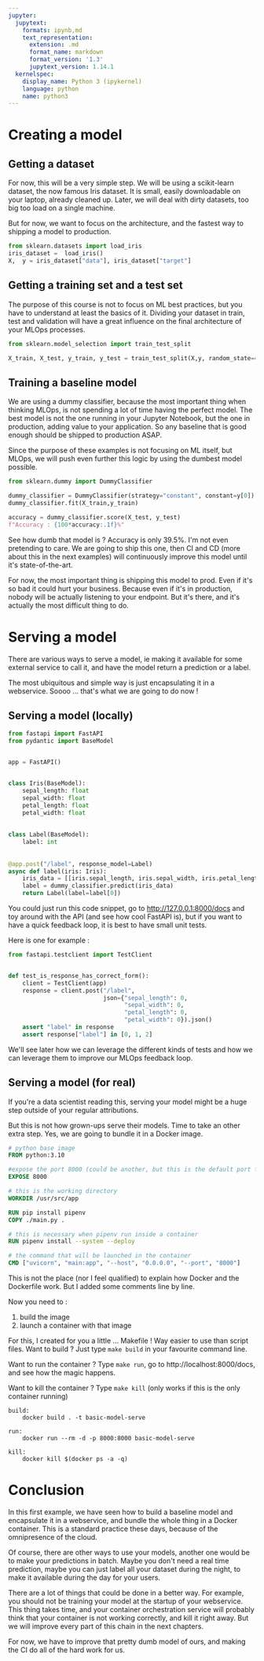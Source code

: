 ```yaml
---
jupyter:
  jupytext:
    formats: ipynb,md
    text_representation:
      extension: .md
      format_name: markdown
      format_version: '1.3'
      jupytext_version: 1.14.1
  kernelspec:
    display_name: Python 3 (ipykernel)
    language: python
    name: python3
---
```


# Creating a model

## Getting a dataset

For now, this will be a very simple step. We will be using a scikit-learn dataset, the now famous Iris dataset. It is small, easily downloadable on your laptop, already cleaned up. Later, we will deal with dirty datasets, too big too load on a single machine.

But for now, we want to focus on the architecture, and the fastest way to shipping a model to production.

```python
from sklearn.datasets import load_iris
iris_dataset =  load_iris()
X,  y = iris_dataset["data"], iris_dataset["target"]
```

## Getting a training set and a test set

The purpose of this course is not to focus on ML best practices, but you have to understand at least the basics of it. Dividing your dataset in train, test and validation will have a great influence on the final architecture of your MLOps processes.

```python
from sklearn.model_selection import train_test_split

X_train, X_test, y_train, y_test = train_test_split(X,y, random_state=42)
```

## Training a baseline model

We are using a dummy classifier, because the most important thing when thinking MLOps, is not spending a lot of time having the perfect model. The best model is not the one running in your Jupyter Notebook, but the one in production, adding value to your application. So any baseline that is good enough should be shipped to production ASAP.

Since the purpose of these examples is not focusing on ML itself, but MLOps, we will push even further this logic by using the dumbest model possible.

```python
from sklearn.dummy import DummyClassifier

dummy_classifier = DummyClassifier(strategy="constant", constant=y[0])
dummy_classifier.fit(X_train,y_train)

accuracy = dummy_classifier.score(X_test, y_test)
f"Accuracy : {100*accuracy:.1f}%"
```

See how dumb that model is ? Accuracy is only 39.5%. I'm not even pretending to care. We are going to ship this one, then CI and CD (more about this in the next examples) will continuously improve this model until it's state-of-the-art.

For now, the most important thing is shipping this model to prod. Even if it's so bad it could hurt your business. Because even if it's in production, nobody will be actually listening to your endpoint. But it's there, and it's actually the most difficult thing to do.


# Serving a model

There are various ways to serve a model, ie making it available for some external service to call it, and have the model return a prediction or a label.

The most ubiquitous and simple way is just encapsulating it in a webservice. Soooo ... that's what we are going to do now !

## Serving a model (locally)

```python
from fastapi import FastAPI
from pydantic import BaseModel


app = FastAPI()


class Iris(BaseModel):
    sepal_length: float
    sepal_width: float
    petal_length: float
    petal_width: float
        
        
class Label(BaseModel):
    label: int
            
    
@app.post("/label", response_model=Label)
async def label(iris: Iris):
    iris_data = [[iris.sepal_length, iris.sepal_width, iris.petal_length, iris.petal_width]]
    label = dummy_classifier.predict(iris_data)
    return Label(label=label[0])
```

You could just run this code snippet, go to http://127.0.0.1:8000/docs and toy around with the API (and see how cool FastAPI is), but if you want to have a quick feedback loop, it is best to have small unit tests.

Here is one for example :

```python
from fastapi.testclient import TestClient


def test_is_response_has_correct_form():
    client = TestClient(app)
    response = client.post("/label",
                           json={"sepal_length": 0,
                                 "sepal_width": 0,
                                 "petal_length": 0,
                                 "petal_width": 0}).json()
    assert "label" in response
    assert response["label"] in [0, 1, 2]
```

We'll see later how we can leverage the different kinds of tests and how we can leverage them to improve our MLOps feedback loop.


## Serving a model (for real)

If you're a data scientist reading this, serving your model might be a huge step outside of your regular attributions.

But this is not how grown-ups serve their models. Time to take an other extra step. Yes, we are going to bundle it in a Docker image.


```Dockerfile
# python base image
FROM python:3.10 

#expose the port 8000 (could be another, but this is the default port for FastAPI)
EXPOSE 8000

# this is the working directory
WORKDIR /usr/src/app

RUN pip install pipenv
COPY ./main.py .

# this is necessary when pipenv run inside a container
RUN pipenv install --system --deploy

# the command that will be launched in the container
CMD ["uvicorn", "main:app", "--host", "0.0.0.0", "--port", "8000"]
```


This is not the place (nor I feel qualified) to explain how Docker and the Dockerfile work. But I added some comments line by line.

Now you need to :
1. build the image
2. launch a container with that image

For this, I created for you a little ... Makefile ! Way easier to use than script files. Want to build ? Just type `make build` in your favourite command line.

Want to run the container ? Type `make run`, go to http://localhost:8000/docs, and see how the magic happens.

Want to kill the container ? Type `make kill` (only works if this is the only container running)


```make
build:
	docker build . -t basic-model-serve

run:
	docker run --rm -d -p 8000:8000 basic-model-serve

kill:
	docker kill $(docker ps -a -q)
```


# Conclusion

In this first example, we have seen how to build a baseline model and encapsulate it in a webservice, and bundle the whole thing in a Docker container. This is a standard practice these days, because of the omnipresence of the cloud.

Of course, there are other ways to use your models, another one would be to make your predictions in batch. Maybe you don't need a real time prediction, maybe you can just label all your dataset during the night, to make it available during the day for your users.

There are a lot of things that could be done in a better way. For example, you should not be training your model at the startup of your webservice. This thing takes time, and your container orchestration service will probably think that your container is not working correctly, and kill it right away. But we will improve every part of this chain in the next chapters.

For now, we have to improve that pretty dumb model of ours, and making the CI do all of the hard work for us.
